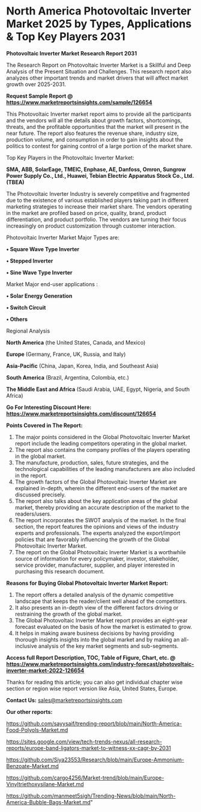 # North America Photovoltaic Inverter Market 2025 by Types, Applications & Top Key Players 2031

<strong>Photovoltaic Inverter Market Research Report 2031</strong>

The Research Report on Photovoltaic Inverter Market is a Skillful and Deep Analysis of the Present Situation and Challenges. This research report also analyzes other important trends and market drivers that will affect market growth over 2025-2031.

<strong>Request Sample Report @ <a href=https://www.marketreportsinsights.com/sample/126654>https://www.marketreportsinsights.com/sample/126654</a></strong>

This Photovoltaic Inverter market report aims to provide all the participants and the vendors will all the details about growth factors, shortcomings, threats, and the profitable opportunities that the market will present in the near future. The report also features the revenue share, industry size, production volume, and consumption in order to gain insights about the politics to contest for gaining control of a large portion of the market share.

Top Key Players in the Photovoltaic Inverter Market:

<strong>SMA, ABB, SolarEage, TMEIC, Enphase, AE, Danfoss, Omron, Sungrow Power Supply Co., Ltd., Huawei, Tebian Electric Apparatus Stock Co., Ltd. (TBEA)</strong>

The Photovoltaic Inverter Industry is severely competitive and fragmented due to the existence of various established players taking part in different marketing strategies to increase their market share. The vendors operating in the market are profiled based on price, quality, brand, product differentiation, and product portfolio. The vendors are turning their focus increasingly on product customization through customer interaction.

Photovoltaic Inverter Market Major Types are:

<strong>• Square Wave Type Inverter

• Stepped Inverter

• Sine Wave Type Inverter</strong>

Market Major end-user applications :

<strong>• Solar Energy Generation

• Switch Circuit

• Others</strong>

Regional Analysis

</u><strong><b>North America</b></strong> (the United States, Canada, and Mexico)

<strong><b>Europe </b></strong>(Germany, France, UK, Russia, and Italy)

<strong><b>Asia-Pacific</b></strong> (China, Japan, Korea, India, and Southeast Asia)

<strong><b>South America</b></strong> (Brazil, Argentina, Colombia, etc.)

<strong><b>The Middle East and Africa</b></strong> (Saudi Arabia, UAE, Egypt, Nigeria, and South Africa)

<strong>Go For Interesting Discount Here: <a href=https://www.marketreportsinsights.com/discount/126654>https://www.marketreportsinsights.com/discount/126654</a></strong>

<strong>Points Covered in The Report:</strong>
<ol>
  <li>The major points considered in the Global Photovoltaic Inverter Market report include the leading competitors operating in the global market.</li>
  <li>The report also contains the company profiles of the players operating in the global market.</li>
  <li>The manufacture, production, sales, future strategies, and the technological capabilities of the leading manufacturers are also included in the report.</li>
  <li>The growth factors of the Global Photovoltaic Inverter Market are explained in-depth, wherein the different end-users of the market are discussed precisely.</li>
  <li>The report also talks about the key application areas of the global market, thereby providing an accurate description of the market to the readers/users.</li>
  <li>The report incorporates the SWOT analysis of the market. In the final section, the report features the opinions and views of the industry experts and professionals. The experts analyzed the export/import policies that are favorably influencing the growth of the Global Photovoltaic Inverter Market.</li>
  <li>The report on the Global Photovoltaic Inverter Market is a worthwhile source of information for every policymaker, investor, stakeholder, service provider, manufacturer, supplier, and player interested in purchasing this research document.</li>
</ol>
<strong>Reasons for Buying Global Photovoltaic Inverter Market Report:</strong>

<ol>
  <li>The report offers a detailed analysis of the dynamic competitive landscape that keeps the reader/client well ahead of the competitors.</li>
  <li>It also presents an in-depth view of the different factors driving or restraining the growth of the global market.</li>
  <li>The Global Photovoltaic Inverter Market report provides an eight-year forecast evaluated on the basis of how the market is estimated to grow.</li>
  <li>It helps in making aware business decisions by having providing thorough insights insights into the global market and by making an all-inclusive analysis of the key market segments and sub-segments.</li>
</ol>
<strong>Access full Report Description, TOC, Table of Figure, Chart, etc. @ <a href=https://www.marketreportsinsights.com/industry-forecast/photovoltaic-inverter-market-2022-126654>https://www.marketreportsinsights.com/industry-forecast/photovoltaic-inverter-market-2022-126654</a></strong>


Thanks for reading this article; you can also get individual chapter wise section or region wise report version like Asia, United States, Europe.

<strong>Contact Us:</strong>
sales@marketreportsinsights.com

<strong>Our other reports:</strong>

<a href=https://github.com/sayysaif/trending-report/blob/main/North-America-Food-Polyols-Market.md>https://github.com/sayysaif/trending-report/blob/main/North-America-Food-Polyols-Market.md</a>

<a href=https://sites.google.com/view/tech-trends-nexus/all-research-reports/europe-band-ligators-market-to-witness-xx-cagr-by-2031>https://sites.google.com/view/tech-trends-nexus/all-research-reports/europe-band-ligators-market-to-witness-xx-cagr-by-2031</a>

<a href=https://github.com/Siya23553/Research/blob/main/Europe-Ammonium-Benzoate-Market.md>https://github.com/Siya23553/Research/blob/main/Europe-Ammonium-Benzoate-Market.md</a>

<a href=https://github.com/cargo4256/Market-trend/blob/main/Europe-Vinyltriethoxysilane-Market.md>https://github.com/cargo4256/Market-trend/blob/main/Europe-Vinyltriethoxysilane-Market.md</a>

<a href=https://github.com/manmeet5sigh/Trending-News/blob/main/North-America-Bubble-Bags-Market.md>https://github.com/manmeet5sigh/Trending-News/blob/main/North-America-Bubble-Bags-Market.md</a>"
